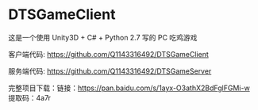 # DTSGameClient

这是一个使用 Unity3D + C# + Python 2.7 写的 PC 吃鸡游戏

客户端代码: https://github.com/Q1143316492/DTSGameClient

服务端代码: https://github.com/Q1143316492/DTSGameServer

完整项目下载：链接：https://pan.baidu.com/s/1ayx-O3athX2BdFglFGMi-w  提取码：4a7r
